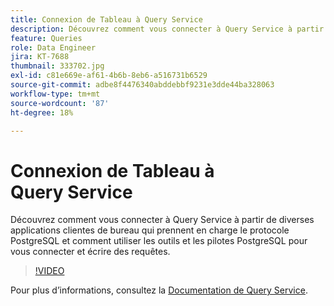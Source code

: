 ```yaml
---
title: Connexion de Tableau à Query Service
description: Découvrez comment vous connecter à Query Service à partir de diverses applications clientes de bureau qui prennent en charge le protocole PostgreSQL et comment utiliser les outils et les pilotes PostgreSQL pour vous connecter et écrire des requêtes.
feature: Queries
role: Data Engineer
jira: KT-7688
thumbnail: 333702.jpg
exl-id: c81e669e-af61-4b6b-8eb6-a516731b6529
source-git-commit: adbe8f4476340abddebbf9231e3dde44ba328063
workflow-type: tm+mt
source-wordcount: '87'
ht-degree: 18%

---
```


# Connexion de Tableau à Query Service

Découvrez comment vous connecter à Query Service à partir de diverses applications clientes de bureau qui prennent en charge le protocole PostgreSQL et comment utiliser les outils et les pilotes PostgreSQL pour vous connecter et écrire des requêtes.

>[!VIDEO](https://video.tv.adobe.com/v/333702?quality=12&learn=on)

Pour plus d’informations, consultez la [Documentation de Query Service](https://experienceleague.adobe.com/docs/experience-platform/query/home.html?lang=fr).
